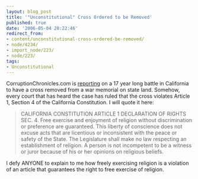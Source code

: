 ```yaml
---
layout: blog_post
title: '"Unconstitutional" Cross Ordered to be Removed'
published: true
date: '2006-05-04 20:22:46'
redirect_from:
- content/unconstitutional-cross-ordered-be-removed/
- node/4234/
- import_node/223/
- node/223/
tags:
- Unconstitutional
---
```


CorruptionChronicles.com is [reporting](http://www.corruptionchronicles.com/2006/05/unconstitutional_cross_to_be_r.html) on a 17 year long battle in California to have a cross removed from a war memorial on state land. Somehow, every court that has heard the case has ruled that the cross violates Article 1, Section 4 of the California Constitution. I will quote it here:

> CALIFORNIA CONSTITUTION ARTICLE 1 DECLARATION OF RIGHTS SEC. 4. Free exercise and enjoyment of religion without discrimination or preference are guaranteed. This liberty of conscience does not excuse acts that are licentious or inconsistent with the peace or safety of the State. The Legislature shall make no law respecting an establishment of religion. A person is not incompetent to be a witness or juror because of his or her opinions on religious beliefs.

I defy ANYONE to explain to me how freely exercising religion is a violation of an article that guarantees the right to free exercise of religion.

